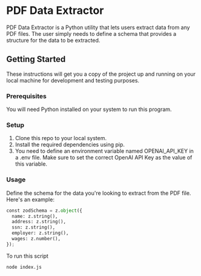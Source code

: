 # PDF Data Extractor

PDF Data Extractor is a Python utility that lets users extract data from any PDF files. The user simply needs to define a schema that provides a structure for the data to be extracted.

## Getting Started

These instructions will get you a copy of the project up and running on your local machine for development and testing purposes.

### Prerequisites

You will need Python installed on your system to run this program.

### Setup

1. Clone this repo to your local system.
2. Install the required dependencies using pip.
3. You need to define an environment variable named OPENAI_API_KEY in a .env file. Make sure to set the correct OpenAI API Key as the value of this variable.

### Usage

Define the schema for the data you're looking to extract from the PDF file. Here's an example:

```python
const zodSchema = z.object({
  name: z.string(),
  address: z.string(),
  ssn: z.string(),
  employer: z.string(),
  wages: z.number(),
});
```

To run this script
```
node index.js
```
